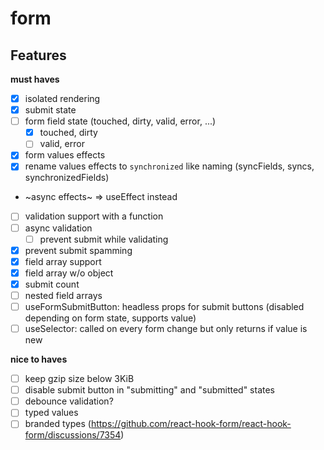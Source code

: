 # form

## Features

**must haves**

- [x] isolated rendering
- [x] submit state
- [ ] form field state (touched, dirty, valid, error, ...)
  - [x] touched, dirty
  - [ ] valid, error
- [x] form values effects
- [x] rename values effects to `synchronized` like naming (syncFields, syncs, synchronizedFields)
- ~async effects~ => useEffect instead
- [ ] validation support with a function
- [ ] async validation
  - [ ] prevent submit while validating
- [x] prevent submit spamming
- [x] field array support
- [x] field array w/o object
- [x] submit count
- [ ] nested field arrays
- [ ] useFormSubmitButton: headless props for submit buttons (disabled depending on form state, supports value)
- [ ] useSelector: called on every form change but only returns if value is new

**nice to haves**

- [ ] keep gzip size below 3KiB
- [ ] disable submit button in "submitting" and "submitted" states
- [ ] debounce validation?
- [ ] typed values
- [ ] branded types (https://github.com/react-hook-form/react-hook-form/discussions/7354)
